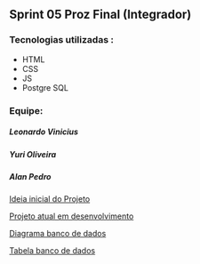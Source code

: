 ## Sprint 05 Proz Final (Integrador)
<h3> Tecnologias utilizadas :</h3>
<ul>
    <li>HTML</li>
    <li>CSS</li>
    <li>JS</li>
    <li>Postgre SQL</li>
</ul>
<h3>Equipe:</h3>
<h5>Leonardo Vinicius</h5>
<h5>Yuri Oliveira</h5>
<h5>Alan Pedro</h5>

[Ideia inicial do Projeto](https://www.canva.com/design/DAGQ8-MJ27w/Lc3XOCgXJ4h7H__E2WbIng/edit?utm_content=DAGQ8-MJ27w&utm_campaign=designshare&utm_medium=link2&utm_source=sharebutton)

[Projeto atual em desenvolvimento](https://alanpedrod.github.io/sprint-05-proz-final-integrador/) 

[Diagrama banco de dados](https://app.brmodeloweb.com/#!/publicview/6747d0e04a977fcccf61bac0) 

[Tabela banco de dados](https://onedrive.live.com/:x:/g/personal/4BA6BB8D6B93E83F/EQKQbMtFuZdFgwgSHzmTWZUBd0r6iZxZp7H61PwNB8Hpjg?resid=4BA6BB8D6B93E83F!scb6c9002b94545978308121f39935995&ithint=file%2Cxlsx&e=5MRDhF&migratedtospo=true&redeem=aHR0cHM6Ly8xZHJ2Lm1zL3gvYy80YmE2YmI4ZDZiOTNlODNmL0VRS1FiTXRGdVpkRmd3Z1NIem1UV1pVQmQwcjZpWnhacDdINjFQd05COEhwamc_ZT01TVJEaEY) 